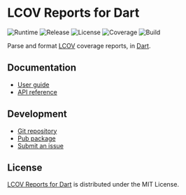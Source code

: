 # LCOV Reports for Dart
![Runtime](https://img.shields.io/badge/dart-%3E%3D2.1-brightgreen.svg) ![Release](https://img.shields.io/pub/v/lcov.svg) ![License](https://img.shields.io/badge/license-MIT-blue.svg) ![Coverage](https://coveralls.io/repos/github/cedx/lcov.dart/badge.svg) ![Build](https://travis-ci.com/cedx/lcov.dart.svg)

Parse and format [LCOV](http://ltp.sourceforge.net/coverage/lcov.php) coverage reports, in [Dart](https://www.dartlang.org).

## Documentation
- [User guide](https://dev.belin.io/lcov.dart)
- [API reference](https://dev.belin.io/lcov.dart/api)

## Development
- [Git repository](https://github.com/cedx/lcov.dart)
- [Pub package](https://pub.dartlang.org/packages/lcov)
- [Submit an issue](https://github.com/cedx/lcov.dart/issues)

## License
[LCOV Reports for Dart](https://dev.belin.io/lcov.dart) is distributed under the MIT License.
